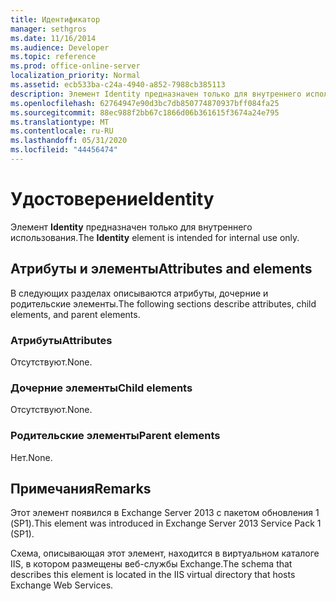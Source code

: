 ```yaml
---
title: Идентификатор
manager: sethgros
ms.date: 11/16/2014
ms.audience: Developer
ms.topic: reference
ms.prod: office-online-server
localization_priority: Normal
ms.assetid: ecb533ba-c24a-4940-a852-7988cb385113
description: Элемент Identity предназначен только для внутреннего использования.
ms.openlocfilehash: 62764947e90d3bc7db850774870937bff084fa25
ms.sourcegitcommit: 88ec988f2bb67c1866d06b361615f3674a24e795
ms.translationtype: MT
ms.contentlocale: ru-RU
ms.lasthandoff: 05/31/2020
ms.locfileid: "44456474"
---
```

# <a name="identity"></a><span data-ttu-id="ff2ca-103">Удостоверение</span><span class="sxs-lookup"><span data-stu-id="ff2ca-103">Identity</span></span>

<span data-ttu-id="ff2ca-104">Элемент **Identity** предназначен только для внутреннего использования.</span><span class="sxs-lookup"><span data-stu-id="ff2ca-104">The **Identity** element is intended for internal use only.</span></span> 

## <a name="attributes-and-elements"></a><span data-ttu-id="ff2ca-105">Атрибуты и элементы</span><span class="sxs-lookup"><span data-stu-id="ff2ca-105">Attributes and elements</span></span>

<span data-ttu-id="ff2ca-106">В следующих разделах описываются атрибуты, дочерние и родительские элементы.</span><span class="sxs-lookup"><span data-stu-id="ff2ca-106">The following sections describe attributes, child elements, and parent elements.</span></span>
  
### <a name="attributes"></a><span data-ttu-id="ff2ca-107">Атрибуты</span><span class="sxs-lookup"><span data-stu-id="ff2ca-107">Attributes</span></span>

<span data-ttu-id="ff2ca-108">Отсутствуют.</span><span class="sxs-lookup"><span data-stu-id="ff2ca-108">None.</span></span>
  
### <a name="child-elements"></a><span data-ttu-id="ff2ca-109">Дочерние элементы</span><span class="sxs-lookup"><span data-stu-id="ff2ca-109">Child elements</span></span>

<span data-ttu-id="ff2ca-110">Отсутствуют.</span><span class="sxs-lookup"><span data-stu-id="ff2ca-110">None.</span></span>
  
### <a name="parent-elements"></a><span data-ttu-id="ff2ca-111">Родительские элементы</span><span class="sxs-lookup"><span data-stu-id="ff2ca-111">Parent elements</span></span>

<span data-ttu-id="ff2ca-112">Нет.</span><span class="sxs-lookup"><span data-stu-id="ff2ca-112">None.</span></span>
  
## <a name="remarks"></a><span data-ttu-id="ff2ca-113">Примечания</span><span class="sxs-lookup"><span data-stu-id="ff2ca-113">Remarks</span></span>

<span data-ttu-id="ff2ca-114">Этот элемент появился в Exchange Server 2013 с пакетом обновления 1 (SP1).</span><span class="sxs-lookup"><span data-stu-id="ff2ca-114">This element was introduced in Exchange Server 2013 Service Pack 1 (SP1).</span></span>
  
<span data-ttu-id="ff2ca-115">Схема, описывающая этот элемент, находится в виртуальном каталоге IIS, в котором размещены веб-службы Exchange.</span><span class="sxs-lookup"><span data-stu-id="ff2ca-115">The schema that describes this element is located in the IIS virtual directory that hosts Exchange Web Services.</span></span>
  

